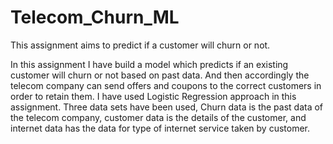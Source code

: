 # Telecom_Churn_ML
This assignment aims to predict if a customer will churn or not.

In this assignment I have build  a model which predicts if an existing customer will churn or not based on past data.
And then accordingly the telecom company can send offers and coupons to the correct customers in order to retain them.
I have used Logistic Regression approach in this assignment.
Three data sets have been used, Churn data is the past data of the telecom company, customer data is the details of the customer, and internet data has the data for type of internet service taken by customer.
